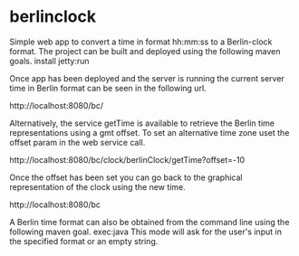 berlinclock
===========

Simple web app to convert a time in format hh:mm:ss to a Berlin-clock format.
The project can be built and deployed using the following maven goals.
install jetty:run

Once app has been deployed and the server is running the current server time 
in Berlin format can be seen in the following url.

http://localhost:8080/bc/

Alternatively, the service getTime is available to retrieve the Berlin time representations using a gmt offset.
To set an alternative time zone uset the offset param in the web service call.

http://localhost:8080/bc/clock/berlinClock/getTime?offset=-10

Once the offset has been set you can go back to the graphical representation of the clock using the new time.

http://localhost:8080/bc


A Berlin time format can also be obtained from the command line using the following
maven goal.
exec:java
This mode will ask for the user's input in the specified format or an empty string.

